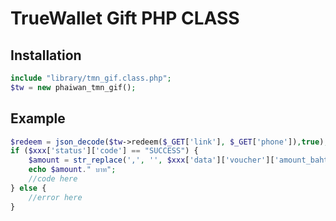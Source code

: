 # TrueWallet Gift PHP CLASS

## Installation

```php
include "library/tmn_gif.class.php";
$tw = new phaiwan_tmn_gif();
```

## Example
```php
$redeem = json_decode($tw->redeem($_GET['link'], $_GET['phone']),true);
if ($xxx['status']['code'] == "SUCCESS") {
    $amount = str_replace(',', '', $xxx['data']['voucher']['amount_baht']);
    echo $amount." บาท";
    //code here 
} else {
    //error here
}
```
